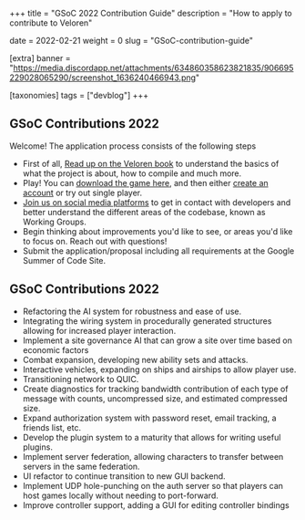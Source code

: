 +++
title = "GSoC 2022 Contribution Guide"
description = "How to apply to contribute to Veloren"

date = 2022-02-21
weight = 0
slug = "GSoC-contribution-guide"

[extra]
banner = "https://media.discordapp.net/attachments/634860358623821835/906695229028065290/screenshot_1636240466943.png"

[taxonomies]
tags = ["devblog"]
+++

## GSoC Contributions 2022

Welcome! The application process consists of the following steps

- First of all, [Read up on the Veloren
  book](https://book.veloren.net/introduction/index.html) to understand the
  basics of what the project is about, how to compile and much more.
- Play! You can [download the game here](https://veloren.net/download/), and
  then either [create an account](https://veloren.net/account/) or try out
  single player.
- [Join us on social media platforms](https://veloren.net/joinus) to get in
  contact with developers and better understand the different areas of the
  codebase, known as Working Groups.
- Begin thinking about improvements you'd like to see, or areas you'd like to
  focus on. Reach out with questions!
- Submit the application/proposal including all requirements at the Google
  Summer of Code Site.
## GSoC Contributions 2022

- Refactoring the AI system for robustness and ease of use.
- Integrating the wiring system in procedurally generated structures allowing for increased player interaction.
- Implement a site governance AI that can grow a site over time based on economic factors
- Combat expansion, developing new ability sets and attacks.
- Interactive vehicles, expanding on ships and airships to allow player use.
- Transitioning network to QUIC.
- Create diagnostics for tracking bandwidth contribution of each type of message with counts, uncompressed size, and estimated compressed size.
- Expand authorization system with password reset, email tracking, a friends list, etc.
- Develop the plugin system to a maturity that allows for writing useful plugins.
- Implement server federation, allowing characters to transfer between servers in the same federation.
- UI refactor to continue transition to new GUI backend.
- Implement UDP hole-punching on the auth server so that players can host games locally without needing to port-forward.
- Improve controller support, adding a GUI for editing controller bindings
